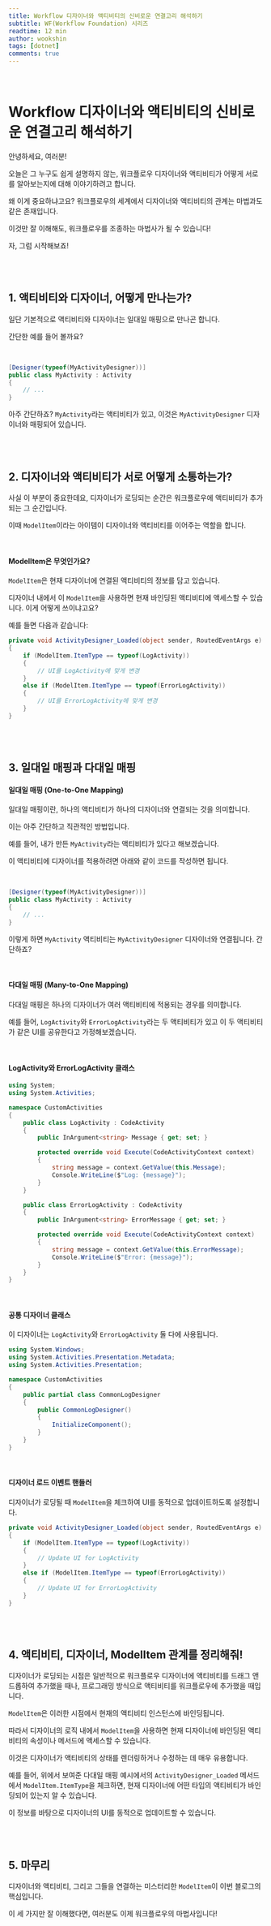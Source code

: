 ```yaml
---
title: Workflow 디자이너와 액티비티의 신비로운 연결고리 해석하기
subtitle: WF(Workflow Foundation) 시리즈
readtime: 12 min
author: wookshin
tags: [dotnet]
comments: true
---
```


<br/>

# Workflow 디자이너와 액티비티의 신비로운 연결고리 해석하기

안녕하세요, 여러분! 

오늘은 그 누구도 쉽게 설명하지 않는, 워크플로우 디자이너와 액티비티가 어떻게 서로를 알아보는지에 대해 이야기하려고 합니다. 

왜 이게 중요하냐고요? 워크플로우의 세계에서 디자이너와 액티비티의 관계는 마법과도 같은 존재입니다. 

이것만 잘 이해해도, 워크플로우를 조종하는 마법사가 될 수 있습니다! 

자, 그럼 시작해보죠!

<br/><br/>

## 1. 액티비티와 디자이너, 어떻게 만나는가?

일단 기본적으로 액티비티와 디자이너는 일대일 매핑으로 만나곤 합니다. 

간단한 예를 들어 볼까요?

<br/>

```csharp
[Designer(typeof(MyActivityDesigner))]
public class MyActivity : Activity
{
    // ...
}
```

아주 간단하죠? `MyActivity`라는 액티비티가 있고, 이것은 `MyActivityDesigner` 디자이너와 매핑되어 있습니다.

<br/><br/>

## 2. 디자이너와 액티비티가 서로 어떻게 소통하는가?

사실 이 부분이 중요한데요, 디자이너가 로딩되는 순간은 워크플로우에 액티비티가 추가되는 그 순간입니다. 

이때 `ModelItem`이라는 아이템이 디자이너와 액티비티를 이어주는 역할을 합니다.

<br/>

#### ModelItem은 무엇인가요?

`ModelItem`은 현재 디자이너에 연결된 액티비티의 정보를 담고 있습니다.

디자이너 내에서 이 `ModelItem`을 사용하면 현재 바인딩된 액티비티에 액세스할 수 있습니다. 이게 어떻게 쓰이냐고요? 

예를 들면 다음과 같습니다:

```csharp
private void ActivityDesigner_Loaded(object sender, RoutedEventArgs e)
{
    if (ModelItem.ItemType == typeof(LogActivity))
    {
        // UI를 LogActivity에 맞게 변경
    }
    else if (ModelItem.ItemType == typeof(ErrorLogActivity))
    {
        // UI를 ErrorLogActivity에 맞게 변경
    }
}
```

<br/><br/>

## 3. 일대일 매핑과 다대일 매핑

#### 일대일 매핑 (One-to-One Mapping)

일대일 매핑이란, 하나의 액티비티가 하나의 디자이너와 연결되는 것을 의미합니다. 

이는 아주 간단하고 직관적인 방법입니다.

예를 들어, 내가 만든 `MyActivity`라는 액티비티가 있다고 해보겠습니다. 

이 액티비티에 디자이너를 적용하려면 아래와 같이 코드를 작성하면 됩니다.

<br/>

```csharp
[Designer(typeof(MyActivityDesigner))]
public class MyActivity : Activity
{
    // ...
}
```

이렇게 하면 `MyActivity` 액티비티는 `MyActivityDesigner` 디자이너와 연결됩니다. 간단하죠?

<br/>

#### 다대일 매핑 (Many-to-One Mapping)

다대일 매핑은 하나의 디자이너가 여러 액티비티에 적용되는 경우를 의미합니다. 

예를 들어, `LogActivity`와 `ErrorLogActivity`라는 두 액티비티가 있고 이 두 액티비티가 같은 UI를 공유한다고 가정해보겠습니다.

<br/>

#### LogActivity와 ErrorLogActivity 클래스

```csharp
using System;
using System.Activities;

namespace CustomActivities
{
    public class LogActivity : CodeActivity
    {
        public InArgument<string> Message { get; set; }

        protected override void Execute(CodeActivityContext context)
        {
            string message = context.GetValue(this.Message);
            Console.WriteLine($"Log: {message}");
        }
    }

    public class ErrorLogActivity : CodeActivity
    {
        public InArgument<string> ErrorMessage { get; set; }

        protected override void Execute(CodeActivityContext context)
        {
            string message = context.GetValue(this.ErrorMessage);
            Console.WriteLine($"Error: {message}");
        }
    }
}
```

<br/>

#### 공통 디자이너 클래스

이 디자이너는 `LogActivity`와 `ErrorLogActivity` 둘 다에 사용됩니다.

```csharp
using System.Windows;
using System.Activities.Presentation.Metadata;
using System.Activities.Presentation;

namespace CustomActivities
{
    public partial class CommonLogDesigner
    {
        public CommonLogDesigner()
        {
            InitializeComponent();
        }
    }
}
```

<br/>

#### 디자이너 로드 이벤트 핸들러

디자이너가 로딩될 때 `ModelItem`을 체크하여 UI를 동적으로 업데이트하도록 설정합니다.

```csharp
private void ActivityDesigner_Loaded(object sender, RoutedEventArgs e)
{
    if (ModelItem.ItemType == typeof(LogActivity))
    {
        // Update UI for LogActivity
    }
    else if (ModelItem.ItemType == typeof(ErrorLogActivity))
    {
        // Update UI for ErrorLogActivity
    }
}
```

<br/><br/>

## 4. 액티비티, 디자이너, ModelItem 관계를 정리해줘!

디자이너가 로딩되는 시점은 일반적으로 워크플로우 디자이너에 액티비티를 드래그 앤 드롭하여 추가했을 때나, 프로그래밍 방식으로 액티비티를 워크플로우에 추가했을 때입니다.

`ModelItem`은 이러한 시점에서 현재의 액티비티 인스턴스에 바인딩됩니다. 

따라서 디자이너의 로직 내에서 `ModelItem`을 사용하면 현재 디자이너에 바인딩된 액티비티의 속성이나 메서드에 액세스할 수 있습니다. 

이것은 디자이너가 액티비티의 상태를 렌더링하거나 수정하는 데 매우 유용합니다.

예를 들어, 위에서 보여준 다대일 매핑 예시에서의 `ActivityDesigner_Loaded` 메서드에서 `ModelItem.ItemType`을 체크하면, 현재 디자이너에 어떤 타입의 액티비티가 바인딩되어 있는지 알 수 있습니다. 

이 정보를 바탕으로 디자이너의 UI를 동적으로 업데이트할 수 있습니다.

<br/><br/>

## 5. 마무리

디자이너와 액티비티, 그리고 그들을 연결하는 미스터리한 `ModelItem`이 이번 블로그의 핵심입니다. 

이 세 가지만 잘 이해했다면, 여러분도 이제 워크플로우의 마법사입니다! 

<br/><br/><br/><br/><br/>
